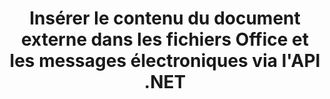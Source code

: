 ---
############################# Static ############################
layout: "auto-gen-gist"
draft: false
path: "fr/assembly/net/document/pptx/"
otherformats: PDF HTML XPS TIFF MHTML TXT XAML EPUB SVG PS PCL XML OTT OXPS MD POT OTP DOC DOCX DOCM DOT DOTX DOTM RTF ODT OTT XLS XLT XLSX XLSM XLTX XLTM XLSB ODS PPT PPTM PPS PPSX PPSM  POTX POTM ODP EML EMLX MSG 

############################# Head ############################
head_title: "Insérer le contenu du document externe dans les e-mails et le fichier PPTX via l'API .NET"
head_description: "L'API GroupDocs.Assembly .NET permet aux programmeurs d'insérer dynamiquement le contenu du document externe dans les formats de fichiers PDF DOC, DOCX, RTF, XLSX, CSV, PPTX, EML, MSG et autres."

############################# Header ############################
title: "Insérer le contenu du document externe dans les fichiers Office et les messages électroniques via l'API .NET"
description: "L'API GroupDocs.Assembly .NET prend entièrement en charge l'insertion dynamique du contenu du document externe dans les rapports, les e-mails et les documents Office tels que PDF DOCX, XLSX, CSV, PPTX, MSG, etc."

######################### Download Button #######################
button:
    enable: true

############################# About ############################
about:
    enable: true
    title: "Comment insérer le contenu d'un document externe dans d'autres fichiers, rapports et e-mails via .NET ?"
    content: |
      Un document ou un fichier de document fait référence à un ensemble d'informations numériques et non numériques qui peuvent être récupérées ultérieurement par l'utilisateur. Un ordinateur ou un document numérique est un fichier créé par une application logicielle qui peut être stocké dans un système informatique. Habituellement, un traitement de texte ou un éditeur de texte est utilisé pour créer un document électronique sur un système informatique. GroupDocs.Assembly pour .NET est une API très utile qui aide les développeurs de logiciels à créer un logiciel d'application puissant qui peut être utilisé pour créer et gérer facilement leurs documents. Il permet aux développeurs de logiciels d'insérer dynamiquement le contenu d'un document externe dans des rapports, des e-mails et des documents Office. Il a fourni des supports pour certains types de documents très couramment utilisés tels que PDF, HTML, e-mail Outlook, Microsoft Office Word, feuilles de calcul Excel, présentations PowerPoint et bien d'autres. De plus, certaines fonctionnalités avancées liées à l'insertion et à l'édition de contenu de documents sont entièrement prises en charge, telles que l'insertion de contenu dans une page de document, l'insertion dans des cellules de feuille de calcul, la modification ou le remplacement de contenu, l'insertion de contenu dans une diapositive de présentation, etc. 

############################# content ############################
steps:
    enable: true
    block:
    - title_left: "Insérer le contenu du document externe dans un fichier Word via .NET"
      content_left: |
       L'API GroupDocs.Assembly .NET permet aux développeurs de logiciels d'insérer facilement le contenu d'un document externe dans différents types de documents et de messages électroniques. L'exemple de code .NET ci-dessous montre comment insérer le contenu d'un document externe dans un document de traitement de texte avec seulement quelques lignes de code.

      title_right: "Comment ajouter le contenu du document au fichier PPTX"
      content_right: |
        * Définir le modèle de document ouvert source
        * Définir le rapport de document ouvert de destination
        * Créer une instance de la classe [DocumentAssembler](https://apireference.groupdocs.com/assembly/net/groupdocs.assembly/documentassembler)
        * Appelez la méthode [AssembleDocument](https://apireference.groupdocs.com/assembly/net/groupdocs.assembly.documentassembler/assembledocument/methods/3) pour générer un rapport au format de document ouvert. Elle supporte
          * Charge un modèle de document à partir du chemin source spécifié
          * Remplit le modèle de document avec des données provenant des sources uniques ou multiples spécifiées
          * Stocke le document de résultat dans le chemin cible en utilisant les LoadSaveOptions donnés.
          * Informations sur les objets de source de données.

      gisthash: "c4dc0be4f8ab8c2ba4ee6a78673ca1cd"
      gistfile: "dynamic_documents_insertion_to_word_processing.cs"

    - title_left: "Insérer le contenu du document externe dans les e-mails via .NET"
      content_left: |
       L'API GroupDocs.Assembly .NET permet l'ajout et la gestion de divers types de types de documents et de contenus à l'intérieur des documents. Il permet d'insérer dynamiquement le contenu d'un document externe dans différents types de documents et formats de fichiers de courrier électronique. Le code C # suivant montre avec quelle facilité les utilisateurs peuvent insérer le contenu d'un document externe dans leurs documents et messages électroniques dans leurs propres applications .NET. 

      title_right: "Ajouter le contenu du document à un message électronique via C#"
      content_right: |
        * Définir le modèle de document ouvert source
        * Définir le rapport de document ouvert de destination
        * Créer une instance de la classe [DocumentAssembler](https://apireference.groupdocs.com/assembly/net/groupdocs.assembly/documentassembler)
        * Appelez la méthode [AssembleDocument](https://apireference.groupdocs.com/assembly/net/groupdocs.assembly.documentassembler/assembledocument/methods/3) pour générer un rapport au format de document ouvert. Elle supporte
          * Charge un modèle de document à partir du chemin source spécifié
          * Remplit le modèle de document avec des données provenant des sources uniques ou multiples spécifiées
          * Stocke le document de résultat dans le chemin cible en utilisant les LoadSaveOptions donnés.
          * Informations sur les objets de source de données.

      gisthash: "8fe014550c5f05467da6910a7ee16f18"
      gistfile: "dynamic_documents_insertion_to_emails_dotnet.cs"

    - title_left: "Configuration requise"
      content_left: |
       Les API GroupDocs.Assembly .NET sont prises en charge sur toutes les principales plateformes et systèmes d'exploitation. Pour un guide complet de la configuration système requise, veuillez visiter [configuration système](https://docs.groupdocs.com/assembly/net/system-requirements/) Avant d'exécuter le code ci-dessous, assurez-vous que les conditions préalables suivantes sont installées sur votre système:
        * Systèmes d'exploitation : Microsoft Windows, Linux, MacOS
        * Environnement de développement : Visual Studio, Xamarin, MonoDevelop etc.
        * Frameworks : .NET Framework, .NET Standard, .NET Core, Mono
        * Obtenez la dernière version des API GroupDocs.Assembly .NET à partir de [NuGet](https://www.nuget.org/packages/GroupDocs.Assembly/)
        
      title_right: "Pourquoi utiliser GroupDocs.Assembly"
      content_right: |
        * Autoriser les utilisateurs à créer des documents personnalisés à partir de modèles.
        * Aucun logiciel supplémentaire n'est requis pour créer et automatiser des documents
        * Possibilité de générer un document de sortie basé sur la source de données
        * Insérer dynamiquement le contenu du document dans le rapport
        * Joindre dynamiquement des pièces jointes aux e-mails et insérer des hyperliens dans les rapports
        * Suppression automatique des paragraphes vides
        * Prise en charge complète de plusieurs formats de données
        * Prise en charge des pièces jointes dynamiques

demos:
    enable: true


more_formats:
    enable: true


back_to_top:
    enable: true
---